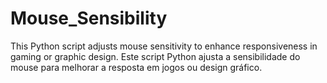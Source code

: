 # Mouse_Sensibility
This Python script adjusts mouse sensitivity to enhance responsiveness in gaming or graphic design. Este script Python ajusta a sensibilidade do mouse para melhorar a resposta em jogos ou design gráfico.
